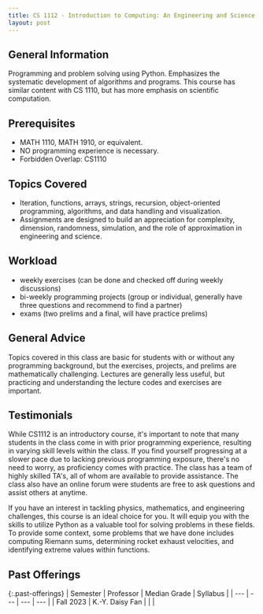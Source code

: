 ```yaml
---
title: CS 1112 - Introduction to Computing: An Engineering and Science Perspective
layout: post
---
```



<link rel="stylesheet" href="/main.css">

## General Information
Programming and problem solving using Python. Emphasizes the systematic development of algorithms and programs. This course has similar content with CS 1110, but has more emphasis on scientific computation.
 

## Prerequisites
  - MATH 1110, MATH 1910, or equivalent.
  - NO programming experience is necessary.
  - Forbidden Overlap: CS1110


## Topics Covered
  -  Iteration, functions, arrays, strings, recursion, object-oriented programming, algorithms, and data handling and visualization.
  -  Assignments are designed to build an appreciation for complexity, dimension, randomness, simulation, and the role of approximation in engineering and science.

## Workload
 - weekly exercises (can be done and checked off during weekly discussions)
 - bi-weekly programming projects (group or individual, generally have three questions and recommend to find a partner)
 - exams (two prelims and a final, will have practice prelims)
   
## General Advice

Topics covered in this class are basic for students with or without any programming background, but the exercises, projects, and prelims are 
mathematically challenging. Lectures are generally less useful, but practicing and understanding
the lecture codes and exercises are important.

## Testimonials
While CS1112 is an introductory course, it's important to note that many students in the class come in with prior programming experience,
resulting in varying skill levels within the class. If you find yourself progressing at a slower pace due to lacking previous programming 
exposure, there's no need to worry, as proficiency comes with practice. The class has a team of highly skilled TA's, all of whom are available
to provide assistance. The class also have an online forum were students are free to ask questions and assist others at anytime.

If you have an interest in tackling physics, mathematics, and engineering challenges, this course is an ideal choice for you. 
It will equip you with the skills to utilize Python as a valuable tool for solving problems in these fields. To provide some context,
some problems that we have done includes computing Riemann sums, determining rocket exhaust velocities, and identifying extreme values 
within functions.

## Past Offerings

{:.past-offerings}
| Semester | Professor | Median Grade | Syllabus |
| --- | --- | --- | --- |
|  Fall 2023 | K.-Y. Daisy Fan |  |  |
